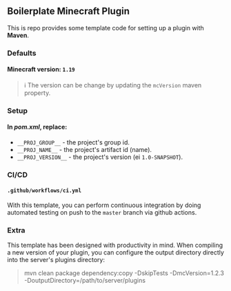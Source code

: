 ## Boilerplate Minecraft Plugin

This is repo provides some template code for setting up a plugin with **Maven**.

### Defaults

#### Minecraft version: `1.19`
> ℹ️ The version can be change by updating the `mcVersion` maven property.

### Setup

#### In *pom.xml*, replace:

* `__PROJ_GROUP__` - the project's group id.
* `__PROJ_NAME__` - the project's artifact id (name).
* `__PROJ_VERSION__` - the project's version (ei `1.0-SNAPSHOT`).

### CI/CD

#### `.github/workflows/ci.yml`

With this template, you can perform continuous integration by doing automated testing on push to the `master` branch via github actions.

### Extra

This template has been designed with productivity in mind. When compiling a new version of your plugin, you can configure the output directory directly into the server's plugins directory:

> mvn clean package dependency:copy -DskipTests -DmcVersion=1.2.3 -DoutputDirectory=/path/to/server/plugins
